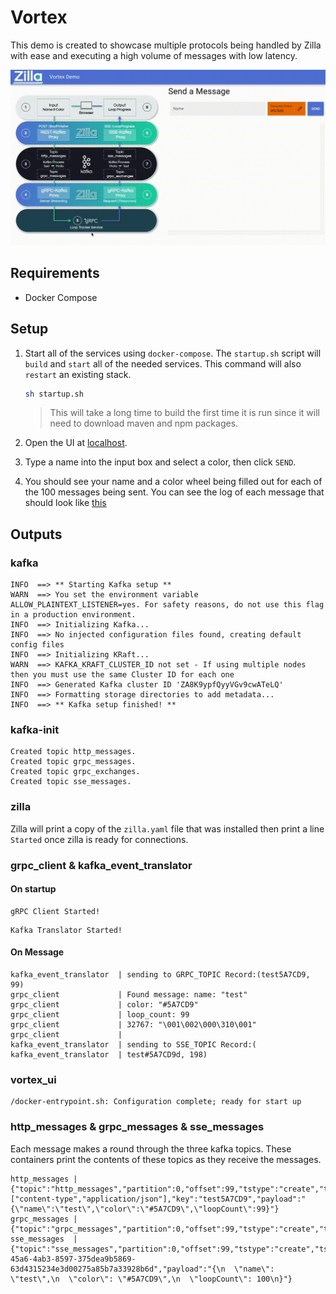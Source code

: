 # Vortex

This demo is created to showcase multiple protocols being handled by Zilla with ease and executing a high volume of messages with low latency.

![](.assets/demo.gif)

## Requirements

- Docker Compose

## Setup

1. Start all of the services using `docker-compose`. The `startup.sh` script will `build` and `start` all of the needed services. This command will also `restart` an existing stack.

    ```bash
    sh startup.sh
    ```

    > This will take a long time to build the first time it is run since it will need to download maven and npm packages.

1. Open the UI at [localhost](http://localhost/).

1. Type a name into the input box and select a color, then click `SEND`.

1. You should see your name and a color wheel being filled out for each of the 100 messages being sent. You can see the log of each message that should look like [this](#on-message)

## Outputs

### kafka

```text
INFO  ==> ** Starting Kafka setup **
WARN  ==> You set the environment variable ALLOW_PLAINTEXT_LISTENER=yes. For safety reasons, do not use this flag in a production environment.
INFO  ==> Initializing Kafka...
INFO  ==> No injected configuration files found, creating default config files
INFO  ==> Initializing KRaft...
WARN  ==> KAFKA_KRAFT_CLUSTER_ID not set - If using multiple nodes then you must use the same Cluster ID for each one
INFO  ==> Generated Kafka cluster ID 'ZA8K9ypfQyyVGv9cwATeLQ'
INFO  ==> Formatting storage directories to add metadata...
INFO  ==> ** Kafka setup finished! **
```

### kafka-init

```text
Created topic http_messages.
Created topic grpc_messages.
Created topic grpc_exchanges.
Created topic sse_messages.
```

### zilla

Zilla will print a copy of the `zilla.yaml` file that was installed then print a line `Started` once zilla is ready for connections.

### grpc_client & kafka_event_translator

#### On startup

```text
gRPC Client Started!
```

```text
Kafka Translator Started!
```

#### On Message

```text
kafka_event_translator  | sending to GRPC_TOPIC Record:(test5A7CD9, 99)
grpc_client             | Found message: name: "test"
grpc_client             | color: "#5A7CD9"
grpc_client             | loop_count: 99
grpc_client             | 32767: "\001\002\000\310\001"
grpc_client             | 
kafka_event_translator  | sending to SSE_TOPIC Record:(
kafka_event_translator  | test#5A7CD9d, 198)
```

### vortex_ui

```text
/docker-entrypoint.sh: Configuration complete; ready for start up
```

### http_messages & grpc_messages & sse_messages

Each message makes a round through the three kafka topics. These containers print the contents of these topics as they receive the messages.

```text
http_messages | {"topic":"http_messages","partition":0,"offset":99,"tstype":"create","ts":1685641119345,"headers":["content-type","application/json"],"key":"test5A7CD9","payload":"{\"name\":\"test\",\"color\":\"#5A7CD9\",\"loopCount\":99}"}
grpc_messages | {"topic":"grpc_messages","partition":0,"offset":99,"tstype":"create","ts":1685641119358,"key":"test5A7CD9","payload":"\n\u0004test\u0012\u0007#5A7CD9\u0018c"}
sse_messages  | {"topic":"sse_messages","partition":0,"offset":99,"tstype":"create","ts":1685641119389,"key":"7f2b31b5-45a6-4ab3-8597-375dea9b5869-63d4315234e3d00275a85b7a33928b6d","payload":"{\n  \"name\": \"test\",\n  \"color\": \"#5A7CD9\",\n  \"loopCount\": 100\n}"}
```
